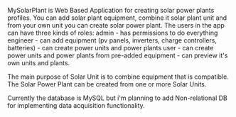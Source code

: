 MySolarPlant is Web Based Application for creating solar power plants profiles. 
You can add solar plant equipment, combine it solar plant unit and from your own unit you can create solar power plant.
The users in the app can have three kinds of roles: 
    admin - has permissions to do everything
    engineer - can add equipment (pv panels, inverters, charge controllers, batteries)
             - can create power units and power plants
    user - can create power units and power plants from pre-added equipment 
         - can preview it's own units and plants.

The main purpose of Solar Unit is to combine equipment that is compatible. 
The Solar Power Plant can be created from one or more Solar Units.

Currently the database is MySQL but i'm planning to add Non-relational DB for implementing data acquisition functionality.

                
